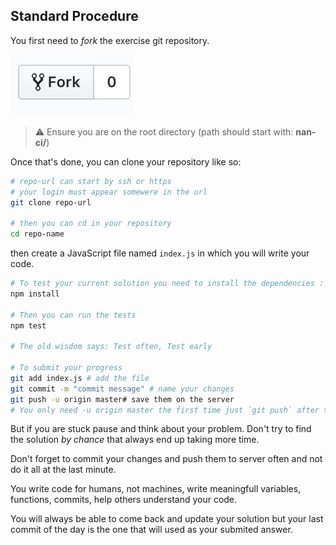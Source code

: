 ## Standard Procedure

You first need to *fork* the exercise git repository.

![forking](https://raw.githubusercontent.com/nan-ci/js-standard-procedure/master/fork.png?sdsd)

> :warning: Ensure you are on the root directory (path should start with: **nan-ci/**)

Once that's done, you can clone your repository like so:

```sh
# repo-url can start by ssh or https
# your login must appear somewere in the url
git clone repo-url

# then you can cd in your repository
cd repo-name
```

then create a JavaScript file named `index.js` in which you will write your code.

```sh
# To test your current solution you need to install the dependencies :
npm install

# Then you can run the tests
npm test

# The old wisdom says: Test often, Test early

# To submit your progress
git add index.js # add the file
git commit -m "commit message" # name your changes
git push -u origin master# save them on the server
# You only need -u origin master the first time just `git push` after that
```

But if you are stuck pause and think about your problem.
Don't try to find the solution *by chance* that always end up taking more time.

Don't forget to commit your changes and push them to server often and not do it
all at the last minute.

You write code for humans, not machines, write meaningfull variables,
functions, commits, help others understand your code.

You will always be able to come back and update your solution but your
last commit of the day is the one that will used as your submited answer.
